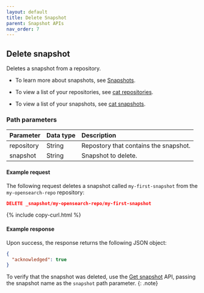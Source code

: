 ```yaml
---
layout: default
title: Delete Snapshot
parent: Snapshot APIs
nav_order: 7
---
```


## Delete snapshot

Deletes a snapshot from a repository.

* To learn more about snapshots, see [Snapshots]({{site.url}}{{site.baseurl}}/opensearch/snapshots/index).

* To view a list of your repositories, see [cat repositories]({{site.url}}{{site.baseurl}}/api-reference/cat/cat-repositories).

* To view a list of your snapshots, see [cat snapshots]({{site.url}}{{site.baseurl}}/api-reference/cat/cat-snapshots).

### Path parameters

Parameter | Data type | Description
:--- | :--- | :---
repository | String | Repostory that contains the snapshot. |
snapshot | String | Snapshot to delete. |

#### Example request

The following request deletes a snapshot called `my-first-snapshot` from the `my-opensearch-repo` repository:

```json
DELETE _snapshot/my-opensearch-repo/my-first-snapshot
```
{% include copy-curl.html %}

#### Example response

Upon success, the response returns the following JSON object:

```json
{
  "acknowledged": true
}
```

To verify that the snapshot was deleted, use the [Get snapshot]({{site.url}}{{site.baseurl}}/api-reference/snapshots/get-snapshot) API, passing the snapshot name as the `snapshot` path parameter.
{: .note}
